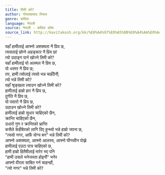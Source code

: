 ```yaml
---
title: तिमी को?
author: गोपालप्रसाद रिमाल
genre: कविता
language: नेपाली
source: नेपाली - कविता कोश
source_link: http://kavitakosh.org/kk/%E0%A4%97%E0%A5%8B%E0%A4%AA%E0%A4%BE%E0%A4%B2%E0%A4%AA%E0%A5%8D%E0%A4%B0%E0%A4%B8%E0%A4%BE%E0%A4%A6_%E0%A4%B0%E0%A4%BF%E0%A4%AE%E0%A4%BE%E0%A4%B2
---
```


यहाँ हामीलाई आफ्नो अशक्यता नै प्रिय छ,  
त्यसलाई छोप्ने अहङ्कार नै प्रिय छ!  
त्यो उदाङ्ग पार्न खोज्ने तिमी को?  
यहाँ हामीलाई यो अलमल नै प्रिय छ,  
यो धरमर नै प्रिय छ;  
तर, हामी त्सोलाई त्यसो भन्न चाहँदैनौं;  
त्यो भन्ने तिमी को?  
यहाँ श्रृङ्खला ल्याउन खोज्ने तिमी को?  
हामीलाई हाम्रो हार नै प्रिय छ,  
दुर्गति नै प्रिय छ,  
यो पसारो नै प्रिय छ,  
उठाउन खोज्ने तिमी को?  
हामीलाई हाम्रो सुधार चाहिएको छैन,  
क्रान्ति चाहिएको छैन,  
उधारो गुण र क्रान्तिको भ्रान्ति  
कसैले केहीबेरको लागि दिए हुन्थ्यो भन्ने हाम्रो जपना छ,  
"त्यसो नगर, आफैं योग्य बन" भन्ने तिमी को?  
आफ्नो अशक्यता, आफ्नो आलस्य, आफ्नो घीनसीन पोख्ने  
हामीलाई एउटा पात्र चाहिएको छ,  
हामी हाम्रो हितैषीलाई मारेर भए पनि  
"हामी उसले भनेजस्ता होइनौं" भनेर  
आफ्नो वीरता साबित गर्न चाहन्छौं,  
"त्यो नगर" भन्ने तिमी को?
